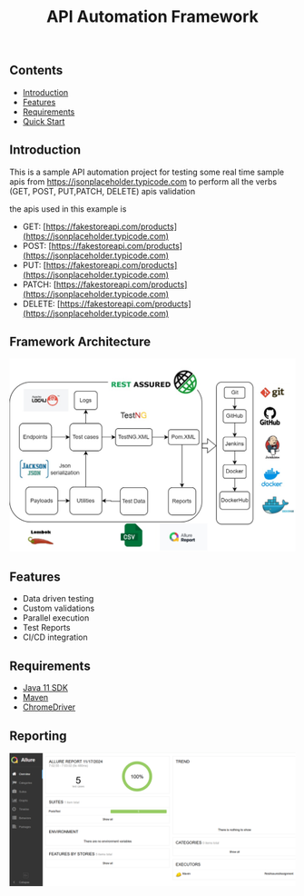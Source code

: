 <h1 align="center"> API Automation Framework</h1> <br>

## Contents

- [Introduction](#introduction)
- [Features](#features)
- [Requirements](#requirements)
- [Quick Start](#quick-start)


## Introduction

This is a sample API automation project for testing some real time sample apis from https://jsonplaceholder.typicode.com to perform all the verbs (GET, POST, PUT,PATCH, DELETE) apis validation

the apis used in this example is 
- GET: [https://fakestoreapi.com/products](https://jsonplaceholder.typicode.com)
- POST:  [https://fakestoreapi.com/products](https://jsonplaceholder.typicode.com)
- PUT:  [https://fakestoreapi.com/products](https://jsonplaceholder.typicode.com)
- PATCH:  [https://fakestoreapi.com/products](https://jsonplaceholder.typicode.com)
- DELETE: [https://fakestoreapi.com/products](https://jsonplaceholder.typicode.com)
  
## Framework Architecture 

![framework.jpg](framework.jpg)


## Features

- Data driven testing
- Custom validations 
- Parallel execution
- Test Reports
- CI/CD integration

## Requirements

* [Java 11 SDK](https://www.oracle.com/au/java/technologies/javase/jdk11-archive-downloads.html)
* [Maven](https://maven.apache.org/download.cgi)
* [ChromeDriver](https://chromedriver.chromium.org/downloads)

## Reporting

![report.PNG](report.PNG)

